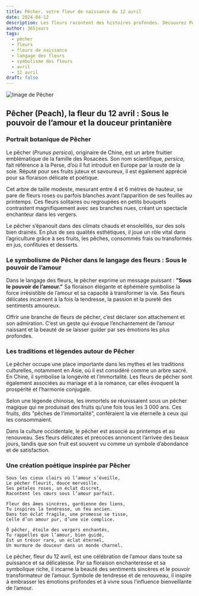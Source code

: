 ```yaml
---
title: Pêcher, votre fleur de naissance du 12 avril
date: 2024-04-12
description: Les fleurs racontent des histoires profondes. Découvrez Pêcher, votre fleur de naissance du 12 avril, ses symboles et récits fascinants. Plongez dans sa signification et son langage unique dans l'art floral.
author: 365jours
tags:
  - pêcher
  - fleurs
  - fleurs de naissance
  - langage des fleurs
  - symbolisme des fleurs
  - avril
  - 12 avril
draft: false
---
```


![Image de Pêcher](https://cdn.pixabay.com/photo/2017/07/20/19/18/peach-blossom-2523391_1280.jpg#center)


## Pêcher (Peach), la fleur du 12 avril : Sous le pouvoir de l’amour et la douceur printanière

### Portrait botanique de Pêcher

Le pêcher (_Prunus persica_), originaire de Chine, est un arbre fruitier emblématique de la famille des Rosacées. Son nom scientifique, _persica_, fait référence à la Perse, d’où il fut introduit en Europe par la route de la soie. Réputé pour ses fruits juteux et savoureux, il est également apprécié pour sa floraison délicate et poétique.

Cet arbre de taille modeste, mesurant entre 4 et 6 mètres de hauteur, se pare de fleurs roses ou parfois blanches avant l’apparition de ses feuilles au printemps. Ces fleurs solitaires ou regroupées en petits bouquets contrastent magnifiquement avec ses branches nues, créant un spectacle enchanteur dans les vergers.

Le pêcher s’épanouit dans des climats chauds et ensoleillés, sur des sols bien drainés. En plus de ses qualités esthétiques, il joue un rôle vital dans l’agriculture grâce à ses fruits, les pêches, consommés frais ou transformés en jus, confitures et desserts.

### Le symbolisme de Pêcher dans le langage des fleurs : Sous le pouvoir de l’amour

Dans le langage des fleurs, le pêcher exprime un message puissant : **"Sous le pouvoir de l’amour."** Sa floraison élégante et éphémère symbolise la force irrésistible de l’amour et sa capacité à transformer la vie. Ses fleurs délicates incarnent à la fois la tendresse, la passion et la pureté des sentiments amoureux.

Offrir une branche de fleurs de pêcher, c’est déclarer son attachement et son admiration. C’est un geste qui évoque l’enchantement de l’amour naissant et la beauté de se laisser guider par ses émotions les plus profondes.

### Les traditions et légendes autour de Pêcher

Le pêcher occupe une place importante dans les mythes et les traditions culturelles, notamment en Asie, où il est considéré comme un arbre sacré. En Chine, il symbolise la longévité et l’immortalité. Les fleurs de pêcher sont également associées au mariage et à la romance, car elles évoquent la prospérité et l’harmonie conjugale.

Selon une légende chinoise, les immortels se réunissaient sous un pêcher magique qui ne produisait des fruits qu’une fois tous les 3 000 ans. Ces fruits, dits "pêches de l’immortalité", conféraient la vie éternelle à ceux qui les consommaient.

Dans la culture occidentale, le pêcher est associé au printemps et au renouveau. Ses fleurs délicates et précoces annoncent l’arrivée des beaux jours, tandis que son fruit est souvent vu comme un symbole d’abondance et de satisfaction.

### Une création poétique inspirée par Pêcher

```
Sous les cieux clairs où l’amour s’éveille,  
Le pêcher fleurit, douce merveille.  
Ses pétales roses, un éclat discret,  
Racontent les cœurs sous l’amour parfait.  

Fleur des âmes sincères, gardienne des liens,  
Tu inspires la tendresse, un feu ancien.  
Dans ton éclat fragile, une promesse se tisse,  
Celle d’un amour pur, d’une vie complice.  

Ô pêcher, étoile des vergers enchantés,  
Tu rappelles que l’amour, bien guidé,  
Est un trésor rare, un éclat éternel,  
Un murmure de douceur dans un monde charnel.  
```

Le pêcher, fleur du 12 avril, est une célébration de l’amour dans toute sa puissance et sa délicatesse. Par sa floraison enchanteresse et sa symbolique riche, il incarne la beauté des sentiments sincères et le pouvoir transformateur de l’amour. Symbole de tendresse et de renouveau, il inspire à embrasser les émotions profondes et à vivre sous l’influence bienveillante de l’amour.

